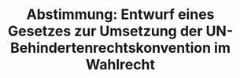 ---
abstimmung:
  abstimmung: 2
  bundestagssitzung: 87
  legislaturperiode: 19
categories:
- Todo
data:
- title: Abstimmungsergebnis 20190315_2-data.pdf
  url: /res/2021-btw/abstimmungsergebnisse/20190315_2-data.pdf
- title: Abstimmungsergebnis 20190315_2_xls-data.xls
  url: /res/2021-btw/abstimmungsergebnisse/20190315_2_xls-data.xls
- title: Abstimmungsergebnis 20190315_2_xls-datacsv
  url: /res/2021-btw/abstimmungsergebnisse/csv/20190315_2_xls-datacsv
ergebnis:
  afd:
    enthaltung: 62
    gesamt: 91
    ja: 0
    nein: 2
    nichtabgegeben: 27
    ungueltig: 0
  bü90/gr:
    enthaltung: 0
    gesamt: 67
    ja: 60
    nein: 0
    nichtabgegeben: 7
    ungueltig: 0
  cdu/csu:
    enthaltung: 0
    gesamt: 246
    ja: 0
    nein: 218
    nichtabgegeben: 28
    ungueltig: 0
  die linke.:
    enthaltung: 0
    gesamt: 69
    ja: 48
    nein: 1
    nichtabgegeben: 20
    ungueltig: 0
  fdp:
    enthaltung: 0
    gesamt: 80
    ja: 61
    nein: 0
    nichtabgegeben: 19
    ungueltig: 0
  file: 20190315_2_xls-data.xls
  fraktionslos:
    enthaltung: 2
    gesamt: 4
    ja: 1
    nein: 0
    nichtabgegeben: 1
    ungueltig: 0
  spd:
    enthaltung: 0
    gesamt: 152
    ja: 0
    nein: 126
    nichtabgegeben: 26
    ungueltig: 0
layout: abstimmung
links:
- title: Link zu bundestag.de
  url: https://www.bundestag.de/parlament/plenum/abstimmung/abstimmung?id=587
preview: 'Deutscher Bundestag


  87. Sitzung des Deutschen Bundestages

  am Freitag, 15. März 2019


  Endgültiges Ergebnis der Namentlichen Abstimmung Nr. 2


  Gesetzentwurf der Abgeordneten Corinna Rüffer, Anja Hajduk, Britta Haßelmann, weiterer

  Abgeordneter und der Fraktion DIE LINKE.

  Entwurf eines Gesetzes zur Umsetzung der UN-Behindertenrechtskonvention im Wahlrecht

  - Drucksachen 19/4568 und 19/8177 -'
tags:
- Todo
title: 'Abstimmung: Entwurf eines Gesetzes zur Umsetzung der UN-Behindertenrechtskonvention
  im Wahlrecht'
---